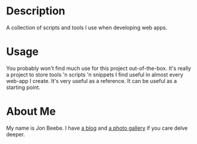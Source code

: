 Description
===========

A collection of scripts and tools I use when developing web apps.

Usage
=====

You probably won't find much use for this project out-of-the-box. It's really
a project to store tools 'n scripts 'n snippets I find useful in almost every
web-app I create. It's very useful as a reference. It can be useful as a
starting point.

About Me
========

My name is Jon Beebe. I have [a blog](http://somethingkindawierd.com/blog/ "Jon Beebe's Blog") 
and [a photo gallery](http://beebeography.com/gallery/ "Jon Beebe's Photo Gallery") 
if you care delve deeper.
